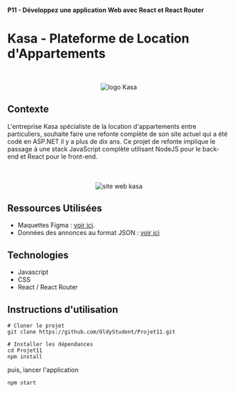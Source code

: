 #### P11 - Développez une application Web avec React et React Router
# Kasa - Plateforme de Location d'Appartements

<div style="text-align:center; margin-top: 50px">
  <img src="https://i.postimg.cc/1XpbGVmR/logo.png" alt="logo Kasa">
</div>

## Contexte
L'entreprise Kasa spécialiste de la location d'appartements entre particuliers, souhaite faire une refonte complète de son site actuel qui a été codé en ASP.NET il y a plus de dix ans. 
Ce projet de refonte implique le passage à une stack JavaScript complète utilisant NodeJS pour le back-end et React pour le front-end.


<div style="text-align:center; margin-top: 50px">
  <img src="https://i.postimg.cc/zvZ1Z3Ts/kaza.png" alt="site web kasa">
</div>


## Ressources Utilisées
- Maquettes Figma : [voir ici](https://www.figma.com/file/qEno0LwL4ZLkWyeY59kxp1/UI-Design-Kasa-FR?type=design&node-id=0-1&mode=design&t=BeorNz9YLHk4zv3O-0).
- Données des annonces au format JSON : [voir ici](https://s3-eu-west-1.amazonaws.com/course.oc-static.com/projects/Front-End+V2/P9+React+1/logements.json) 

## Technologies
- Javascript
- CSS
- React / React Router

## Instructions d'utilisation
```
# Cloner le projet
git clone https://github.com/OldyStudent/Projet11.git

# Installer les dépendances
cd Projet11
npm install
```

puis, lancer l'application
```
npm start
```

